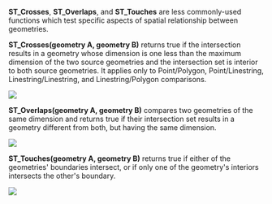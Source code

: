 
**ST_Crosses**, **ST_Overlaps**, and **ST_Touches** are less commonly-used functions
which test specific aspects of spatial relationship between geometries.

**ST_Crosses(geometry A, geometry B)** returns true if the intersection
results in a geometry whose dimension is one less than the maximum
dimension of the two source geometries and the intersection set is
interior to both source geometries.
It applies only to Point/Polygon, Point/Linestring, Linestring/Linestring,
and Linestring/Polygon comparisons.

![](spatial_relationships/assets/st_crosses.png)


**ST_Overlaps(geometry A, geometry B)** compares two geometries of the same
dimension and returns true if their intersection set results in a
geometry different from both, but having the same dimension.

![](spatial_relationships/assets/st_overlaps.png)


**ST_Touches(geometry A, geometry B)** returns true if either of the
geometries' boundaries intersect, or if only one of the geometry's
interiors intersects the other's boundary.

![](spatial_relationships/assets/st_touches.png)
